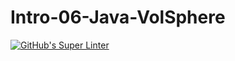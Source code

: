 # Intro-06-Java-VolSphere
[![GitHub's Super Linter](https://github.com/ICS4U-Programming-KevinC/Intro-06-Java-VolSphere/workflows/GitHub's%20Super%20Linter/badge.svg)](https://github.com/ICS4U-Programming-KevinC/Intro-06-Java-VolSphere/actions)
